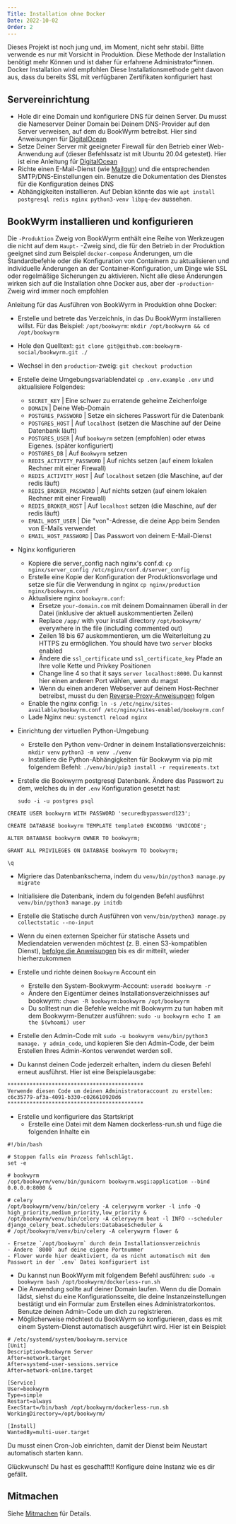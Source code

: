 ```yaml
---
Title: Installation ohne Docker
Date: 2022-10-02
Order: 2
---
```


Dieses Projekt ist noch jung und, im Moment, nicht sehr stabil. Bitte verwende es nur mit Vorsicht in Produktion. Diese Methode der Installation benötigt mehr Können und ist daher für erfahrene Administrator*innen. Docker Installation wird empfohlen Diese Installationsmethode geht davon aus, dass du bereits SSL mit verfügbaren Zertifikaten konfiguriert hast

## Servereinrichtung
- Hole dir eine Domain und konfiguriere DNS für deinen Server. Du musst die Nameserver Deiner Domain bei Deinem DNS-Provider auf den Server verweisen, auf dem du BookWyrm betreibst. Hier sind Anweisungen für [DigitalOcean](https://www.digitalocean.com/community/tutorials/how-to-point-to-digitalocean-nameservers-from-common-domain-registrars)
- Setze Deiner Server mit geeigneter Firewall für den Betrieb einer Web-Anwendung auf (dieser Befehlssatz ist mit Ubuntu 20.04 getestet). Hier ist eine Anleitung für [DigitalOcean](https://www.digitalocean.com/community/tutorials/initial-server-setup-with-ubuntu-20-04)
- Richte einen E-Mail-Dienst (wie [Mailgun](https://documentation.mailgun.com/en/latest/quickstart.html)) und die entsprechenden SMTP/DNS-Einstellungen ein. Benutze die Dokumentation des Dienstes für die Konfiguration deines DNS
- Abhängigkeiten installieren. Auf Debian könnte das wie `apt install postgresql redis nginx python3-venv libpq-dev` aussehen.

## BookWyrm installieren und konfigurieren

Die `-Produktion` Zweig von BookWyrm enthält eine Reihe von Werkzeugen die nicht auf dem `Haupt-` -Zweig sind, die für den Betrieb in der Produktion geeignet sind zum Beispiel `docker-compose` Änderungen, um die Standardbefehle oder die Konfiguration von Containern zu aktualisieren und individuelle Änderungen an der Container-Konfiguration, um Dinge wie SSL oder regelmäßige Sicherungen zu aktivieren. Nicht alle diese Änderungen wirken sich auf die Installation ohne Docker aus, aber der `-production`-Zweig wird immer noch empfohlen

Anleitung für das Ausführen von BookWyrm in Produktion ohne Docker:

- Erstelle und betrete das Verzeichnis, in das Du  BookWyrm installieren willst. Für das Beispiel: `/opt/bookwyrm`: `mkdir /opt/bookwyrm && cd /opt/bookwyrm`
- Hole den Quelltext: `git clone git@github.com:bookwyrm-social/bookwyrm.git ./`
- Wechsel in den `production`-zweig: `git checkout production`
- Erstelle deine Umgebungsvariablendatei `cp .env.example .env` und aktualisiere Folgendes:
    - `SECRET_KEY` | Eine schwer zu erratende geheime Zeichenfolge
    - `DOMAIN` | Deine Web-Domain
    - `POSTGRES_PASSWORD` | Setze ein sicheres Passwort für die Datenbank
    - `POSTGRES_HOST` | Auf `localhost` (setzen die Maschine auf der Deine Datenbank läuft)
    - `POSTGRES_USER` | Auf `bookwyrm` setzen (empfohlen) oder etwas Eigenes. (später konfiguriert)
    - `POSTGRES_DB` | Auf `Bookwyrm` setzen
    - `REDIS_ACTIVITY_PASSWORD` | Auf nichts setzen (auf einem lokalen Rechner mit einer Firewall)
    - `REDIS_ACTIVITY_HOST` | Auf  `localhost` setzen (die Maschine, auf der  redis läuft)
    - `REDIS_BROKER_PASSWORD` | Auf nichts setzen (auf einem lokalen Rechner mit einer Firewall)
    - `REDIS_BROKER_HOST` | Auf  `localhost` setzen (die Maschine, auf der  redis läuft)
    - `EMAIL_HOST_USER` | Die "von"-Adresse, die deine App beim Senden von E-Mails verwendet
    - `EMAIL_HOST_PASSWORD` | Das Passwort von deinem E-Mail-Dienst
- Nginx konfigurieren
    - Kopiere die server_config nach nginx's conf.d: `cp nginx/server_config /etc/nginx/conf.d/server_config`
    - Erstelle eine Kopie der Konfiguration der Produktionsvorlage und setze sie für die Verwendung in nginx `cp nginx/production nginx/bookwyrm.conf`
    - Aktualisiere nginx `bookwyrm.conf`:
        - Ersetze `your-domain.com` mit deinem Domainnamen überall in der Datei (inklusive der aktuell auskommentierten Zeilen)
        - Replace `/app/` with your install directory `/opt/bookwyrm/` everywhere in the file (including commented out)
        - Zeilen 18 bis 67 auskommentieren, um die Weiterleitung zu HTTPS zu ermöglichen. You should have two `server` blocks enabled
        - Ändere die `ssl_certificate` und `ssl_certificate_key` Pfade an Ihre volle Kette und Privkey Positionen
        - Change line 4 so that it says `server localhost:8000`. Du kannst hier einen anderen Port wählen, wenn du magst
        - Wenn du einen anderen Webserver auf deinem Host-Rechner betreibst, musst du den [Reverse-Proxy-Anweisungen](/reverse-proxy.html) folgen
    - Enable the nginx config: `ln -s /etc/nginx/sites-available/bookwyrm.conf /etc/nginx/sites-enabled/bookwyrm.conf`
     - Lade Nginx neu: `systemctl reload nginx`
- Einrichtung der virtuellen Python-Umgebung
    - Erstelle den Python venv-Ordner in deinem Installationsverzeichnis: `mkdir venv` `python3 -m venv ./venv`
    - Installiere die Python-Abhängigkeiten für Bookwyrm via pip mit folgendem Befehl: `./venv/bin/pip3 install -r requirements.txt`
- Erstelle die Bookwyrm postgresql Datenbank. Ändere das Passwort zu dem, welches du in der `.env` Konfiguration gesetzt hast:

    `sudo -i -u postgres psql`

```
CREATE USER bookwyrm WITH PASSWORD 'securedbypassword123';

CREATE DATABASE bookwyrm TEMPLATE template0 ENCODING 'UNICODE';

ALTER DATABASE bookwyrm OWNER TO bookwyrm;

GRANT ALL PRIVILEGES ON DATABASE bookwyrm TO bookwyrm;

\q
```

- Migriere das Datenbankschema, indem du `venv/bin/python3 manage.py migrate`
- Initialisiere die Datenbank, indem du folgenden Befehl ausführst `venv/bin/python3 manage.py initdb`
- Erstelle die Statische durch Ausführen von `venv/bin/python3 manage.py collectstatic --no-input`
- Wenn du einen externen Speicher für statische Assets und Mediendateien verwenden möchtest (z. B. einen S3-kompatiblen Dienst), [befolge die Anweisungen](/external-storage.html) bis es dir mitteilt, wieder hierherzukommen
- Erstelle und richte deinen `Bookwyrm` Account ein
    - Erstelle den System-Bookwyrm-Account: `useradd bookwyrm -r`
    - Ändere den Eigentümer deines Installationsverzeichnisses auf bookwyrm: `chown -R bookwyrm:bookwyrm /opt/bookwyrm`
    - Du solltest nun die Befehle welche mit Bookwyrm zu tun haben mit dem Bookwyrm-Benutzer ausführen:   `sudo -u bookwyrm echo I am the $(whoami) user`

- Erstelle den Admin-Code mit `sudo -u bookwyrm venv/bin/python3 manage. y admin_code`, und kopieren Sie den Admin-Code, der beim Erstellen Ihres Admin-Kontos verwendet werden soll.
- Du kannst deinen Code jederzeit erhalten, indem du diesen Befehl erneut ausführst. Hier ist eine Beispielausgabe:

``` { .sh }
*******************************************
Verwende diesen Code um deinen Administratoraccount zu erstellen:
c6c35779-af3a-4091-b330-c026610920d6
*******************************************
```

- Erstelle und konfiguriere das Startskript
    - Erstelle eine Datei mit dem Namen dockerless-run.sh und füge die folgenden Inhalte ein

``` { .sh }
#!/bin/bash

# Stoppen falls ein Prozess fehlschlägt.
set -e

# bookwyrm
/opt/bookwyrm/venv/bin/gunicorn bookwyrm.wsgi:application --bind 0.0.0.0:8000 &

# celery
/opt/bookwyrm/venv/bin/celery -A celerywyrm worker -l info -Q high_priority,medium_priority,low_priority &
/opt/bookwyrm/venv/bin/celery -A celerywyrm beat -l INFO --scheduler django_celery_beat.schedulers:DatabaseScheduler &
# /opt/bookwyrm/venv/bin/celery -A celerywyrm flower &
```
    - Ersetze `/opt/bookwyrm` durch dein Installationsverzeichnis
    - Ändere `8000` auf deine eigene Portnummer
    - Flower wurde hier deaktiviert, da es nicht automatisch mit dem Passwort in der `.env` Datei konfiguriert ist
- Du kannst nun BookWyrm mit folgendem Befehl ausführen: `sudo -u bookwyrm bash /opt/bookwyrm/dockerless-run.sh`
- Die Anwendung sollte auf deiner Domain laufen. Wenn du die Domain lädst, siehst du eine Konfigurationsseite, die deine Instanzeinstellungen bestätigt und ein Formular zum Erstellen eines Administratorkontos. Benutze deinen Admin-Code um dich zu registrieren.
- Möglicherweise möchtest du BookWyrm so konfigurieren, dass es mit einem System-Dienst automatisch ausgeführt wird. Hier ist ein Beispiel:
```
# /etc/systemd/system/bookwyrm.service
[Unit]
Description=Bookwyrm Server
After=network.target
After=systemd-user-sessions.service
After=network-online.target

[Service]
User=bookwyrm
Type=simple
Restart=always
ExecStart=/bin/bash /opt/bookwyrm/dockerless-run.sh
WorkingDirectory=/opt/bookwyrm/

[Install]
WantedBy=multi-user.target
```
Du musst einen Cron-Job einrichten, damit der Dienst beim Neustart automatisch starten kann.

Glückwunsch! Du hast es geschafft!! Konfigure deine Instanz wie es dir gefällt.

## Mitmachen

Siehe [Mitmachen](https://joinbookwyrm.com/get-involved/) für Details.
